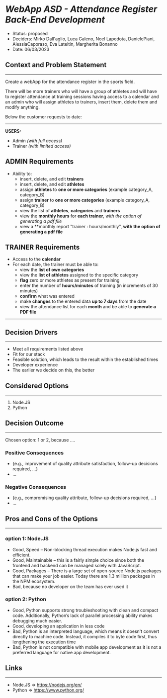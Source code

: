 # *WebApp ASD - Attendance Register ***Back-End*** Development*
- Status: proposed
- Deciders: Mirko Dall'aglio, Luca Galeno, Noel Lapedota, DanielePiani, AlessiaCaporaso, Eva Lateltin, Margherita Bonanno
- Date: 06/03/2023
  

## Context and Problem Statement
---
Create a webApp for the attendance register in the sports field.

There will be more trainers who will have a group of athletes and will have to register attendance at training sessions having access to a calendar and an admin who will assign athletes to trainers, insert them, delete them and modify anything.

Below the customer requests to date:

___

**USERS:**
- Admin *(with full access)*
- Trainer *(with limited access)*


## ADMIN Requirements
- Ability to:
  - insert, delete, and edit **trainers**
  - insert, delete, and edit **athletes**
  - assign **athletes** to **one or more categories** (example category_A, category_B)
  - assign **trainer** to **one or more categories** (example category_A, category_B)
  - view the list of **athletes**, **categories** and **trainers**
  - view the **monthly hours** for **each trainer**, *with the option of generating a pdf file*
  - view a **monthly report "trainer : hours/monthly", **with the option of generating a pdf file**


## TRAINER Requirements
- Access to the **calendar**
- For each date, the trainer must be able to:
  - view the **list of own categories**
  - view the **list of athletes** assigned to the specific category
  - **flag** zero or more athletes as present for training
  - enter the number of **hours/minutes** of training (in increments of 30 minutes)
  - **confirm** what was entered
  - make **changes** to the entered data **up to 7 days** from the date
  - view the attendance list for each **month** and be able to **generate a PDF file**

___

## Decision Drivers
___
- Meet all requirements listed above
- Fit for our stack
- Feasible solution, which leads to the result within the established times
- Developer experience
- The earlier we decide on this, the better

## Considered Options
---
1. Node.JS
2. Python

## Decision Outcome
---
Chosen option: 1 or 2, because ....

### Positive Consequences
- {e.g., improvement of quality attribute satisfaction, follow-up decisions required, …}
- ...

### Negative Consequences
- {e.g., compromising quality attribute, follow-up decisions required, …}
- ...
  
## Pros and Cons of the Options
---
### option 1: Node.JS

- Good, Speed – Non-blocking thread execution makes Node.js fast and efficient.
- Good, Maintainable – this is a fairly simple choice since both the frontend and backend can be managed solely with JavaScript.
- Good, Packages – There is a large set of open-source Node.js packages that can make your job easier. Today there are 1.3 million packages in the NPM ecosystem.
- Bad, because no developer on the team has ever used it

### option 2: Python

- Good, Python supports strong troubleshooting with clean and compact code. Additionally, Python’s lack of parallel processing ability makes debugging much easier.
- Good, developing an application in less code
- Bad, Python is an interpreted language, which means it doesn't convert directly to machine code. Instead, it compiles it to byte code first, thus lengthening the execution time
- Bad, Python is not compatible with mobile app development as it is not a preferred language for native app development.

## Links
---
- Node.JS => https://nodejs.org/en/
- Python => https://www.python.org/